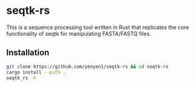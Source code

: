 # seqtk-rs
This is a sequence processing tool written in Rust that replicates the core functionality of seqtk for manipulating FASTA/FASTQ files.

## Installation
```sh
git clone https://github.com/yenyen1/seqtk-rs && cd seqtk-rs
cargo install --path .
seqtk_rs -h
```
